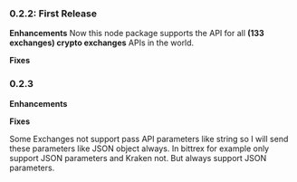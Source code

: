 ### 0.2.2: First Release

**Enhancements**
Now this node package supports the API for all **(133 exchanges) crypto exchanges** APIs in the world.

**Fixes**

### 0.2.3

**Enhancements**

**Fixes**

Some Exchanges not support pass API parameters like string so I will send these parameters like JSON object always. In bittrex for example only support JSON parameters and Kraken not. But always support JSON parameters.